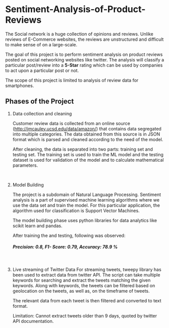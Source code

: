 # Sentiment-Analysis-of-Product-Reviews

The Social network is a huge collection of opinions and reviews. Unlike reviews of E-Commerce websites, the reviews are unstructured and difficult to make sense of on a large-scale.

The goal of this project is to perform sentiment analysis on product reviews posted on social networking websites like twitter. The analysis will classify a particular post/review into a **5-Star** rating which can be used by companies to act upon a particular post or not.

The scope of this project is limited to analysis of review data for smartphones.



## Phases of the Project

1. Data collection and cleaning

   Customer review data is collected from an online source (http://jmcauley.ucsd.edu/data/amazon/) that contains data segregated into multiple categories. The data obtained from this source is in  JSON format which is parsed and cleaned according to the need of the model. 

   After cleaning, the data is separated into two parts: training set and testing set. The training set is used to train the ML model and the testing dataset is used for validation of the model and to calculate mathematical parameters. 

   ​

2. Model Building

   The project is a subdomain of Natural Language Processing. Sentiment analysis is a part of supervised machine learning algorithms where we use the data set and train the model. For this particular application, the algorithm used for classification is Support Vector Machines. 

   The model building phase uses python libraries for data analytics like scikit learn and pandas. 

   After training the and testing, following was observed: 

   ##### Precision: 0.8, F1- Score: 0.79, Accuracy: 78.9 %

   ​

3. Live streaming of Twitter Data
   For streaming tweets, tweepy library has been used to extract data from twitter API. The script can take multiple keywords for searching and extract the tweets matching the given keywords. Along with keywords, the tweets can be filtered based on geolocation on the tweets, as well as, on the timeframe of tweets. 
   
   The relevant data from each tweet is then filtered and converted to text format.
   
   Limitation: Cannot extract tweets older than 9 days, quoted by twitter API documentation. 

